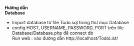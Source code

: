 **Hướng dẫn**<br>
**Database**
 - Import database từ file Todo.sql trong thư mục Database<br>
 - config HOST, USERNAME, PASSWORD, PORT trên file Database/Database.php để connect db
<br>Run web : vào đường dẫn http://localhost/TodoList/